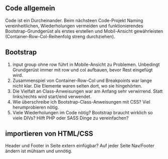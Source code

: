 ## Code allgemein

Code ist ein Durcheinander. Beim nächsteen Code-Projekt Naming vereinheitlichen, Wiederholungen vermeiden und funktionierendes Bootstrap-Grundgerüst als erstes erstellen und Mobil-Ansicht gewährleisten (Container-Row-Col-Reihenfolg streng durchziehen).

## Bootstrap
1. input group ohne row führt in Mobile-Ansicht zu Problemen. Unbedingt Grundgerüst immer mit row und col aufbauen, bevor Rest eingefügt wird.
2. Zusammenspiel von Container-Row-Col und Breakpoints war lange nicht klar. Die Elemente waren selten dort, wo sie hingehörten.
3. Die Vielfalt an Class-Anweisungen war am Anfang sehr verwirrend. Statt links/rechts wird start/end verwendet.
4. Wie überschreibe ich Bootstrap-Class-Anweisungen mit CSS? Viel herumprobieren nötig.
5. Viele Wiederholungen im Code nötig? Bootstrap braucht wirklich so viele DIVs? Hilft PHP oder SASS Dinge zu vereinfachen?

## importieren von HTML/CSS

Header und Footer in Seite extern einfügbar? Auf jeder Seite Nav/Footer ändern ist mühsam und unnötig.

